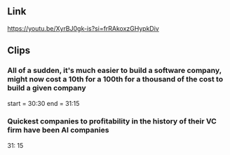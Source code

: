 ## Link
https://youtu.be/XyrBJ0gk-is?si=frRAkoxzGHypkDiv

## Clips

### All of a sudden, it's much easier to build a software company, might now cost a 10th for a 100th for a thousand of the cost to build a given company
start = 30:30
end = 31:15

### Quickest companies to profitability in the history of their VC firm have been AI companies
31: 15